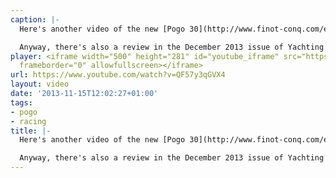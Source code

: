 ```yaml
---
caption: |-
  Here's another video of the new [Pogo 30](http://www.finot-conq.com/en/content/pogo-30). From what I have seen this is a truly amazing boat, and at "only" €85,000 a true bargain (ok it's only 30ft instead of the 40ft I originally wanted). I might have to sell my house right away and buy it. Oh wait, I don't have a house. :(

  Anyway, there's also a review in the December 2013 issue of Yachting World with a number of photos, and they are just excited about it as I am. Waaah.
player: <iframe width="500" height="281" id="youtube_iframe" src="https://www.youtube.com/embed/QF57y3qGVX4?feature=oembed&amp;enablejsapi=1&amp;origin=https://safe.txmblr.com&amp;wmode=opaque"
  frameborder="0" allowfullscreen></iframe>
url: https://www.youtube.com/watch?v=QF57y3qGVX4
layout: video
date: '2013-11-15T12:02:27+01:00'
tags:
- pogo
- racing
title: |-
  Here's another video of the new [Pogo 30](http://www.finot-conq.com/en/content/pogo-30). From what I have seen this is a truly amazing boat, and at "only" €85,000 a true bargain (ok it's only 30ft instead of the 40ft I originally wanted). I might have to sell my house right away and buy it. Oh wait, I don't have a house. :(

  Anyway, there's also a review in the December 2013 issue of Yachting World with a number of photos, and they are just excited about it as I am. Waaah.
---
```

